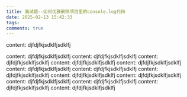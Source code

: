 ```yaml
---
title: 面试题--如何优雅删除项目里的console.log代码
date: 2025-02-13 15:42:33
tags:
comments: true
---
```

content: djfdjfkjsdklfjsdklfj

content: djfdjfkjsdklfjsdklfj
content: djfdjfkjsdklfjsdklfj
content: djfdjfkjsdklfjsdklfj
content: djfdjfkjsdklfjsdklfj
content: djfdjfkjsdklfjsdklfj
content: djfdjfkjsdklfjsdklfj
content: djfdjfkjsdklfjsdklfj
content: djfdjfkjsdklfjsdklfj
content: djfdjfkjsdklfjsdklfj
content: djfdjfkjsdklfjsdklfj
content: djfdjfkjsdklfjsdklfj
content: djfdjfkjsdklfjsdklfj
content: djfdjfkjsdklfjsdklfj
content: djfdjfkjsdklfjsdklfj

